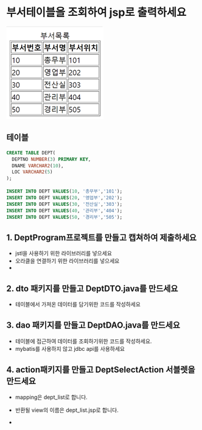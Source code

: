 # 부서테이블을 조회하여 jsp로 출력하세요

![image](../image/dept_list.png)

## 테이블
```sql
CREATE TABLE DEPT(
  DEPTNO NUMBER(3) PRIMARY KEY,
  DNAME VARCHAR2(10),
  LOC VARCHAR2(5)
);

INSERT INTO DEPT VALUES(10, '총무부','101');
INSERT INTO DEPT VALUES(20, '영업부','202');
INSERT INTO DEPT VALUES(30, '전산실','303');
INSERT INTO DEPT VALUES(40, '관리부','404');
INSERT INTO DEPT VALUES(50, '경리부','505');
````

## 1. DeptProgram프로젝트를 만들고 캡쳐하여 제출하세요
- jstl을 사용하기 위한 라이브러리를 넣으세요
- 오라클을 연결하기 위한 라이브러리를 넣으세요
- 
## 2. dto 패키지를 만들고 DeptDTO.java를 만드세요
- 테이블에서 가져온 데이터를 담기위한 코드를 작성하세요

## 3. dao 패키지를 만들고 DeptDAO.java를 만드세요
- 테이블에 접근하여 데이터를 조회하기위한 코드를 작성하세요.
- mybatis를 사용하지 않고 jdbc api를 사용하세요

## 4. action패키지를 만들고 DeptSelectAction 서블렛을 만드세요
- mapping은 dept_list로 합니다.
- 반환될 view의 이름은 dept_list.jsp로 합니다.

- 
